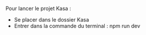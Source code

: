Pour lancer le projet Kasa :
  - Se placer dans le dossier Kasa
  - Entrer dans la commande du terminal : npm run dev